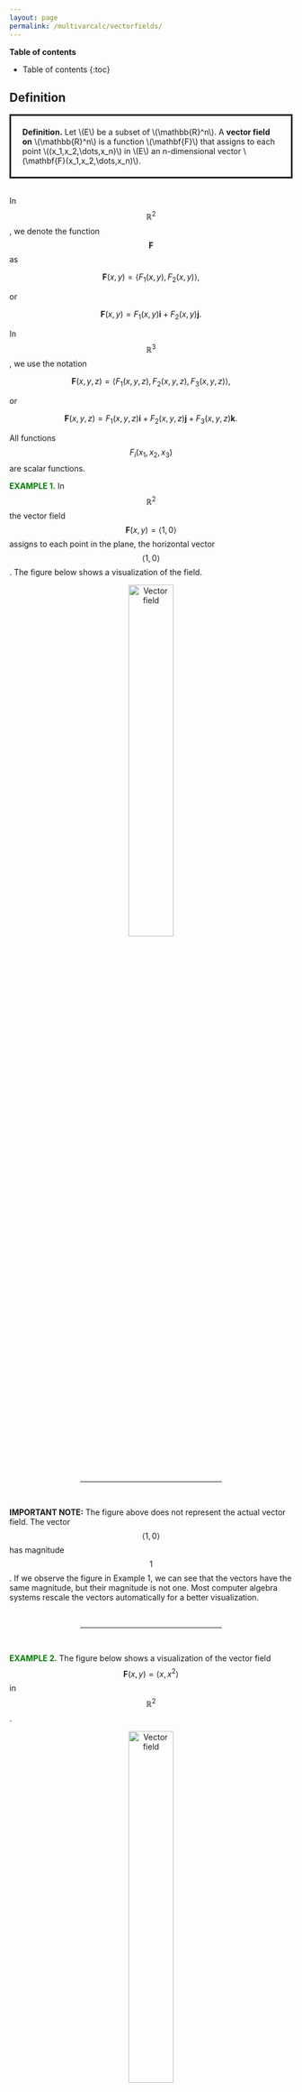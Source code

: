 ```yaml
---
layout: page
permalink: /multivarcalc/vectorfields/
---
```


**Table of contents**
* Table of contents
{:toc}

## Definition

<div style="border:3px solid;padding:20px">
  <b> Definition.</b> Let \(E\) be a subset of \(\mathbb{R}^n\). A <b>vector field on</b> \(\mathbb{R}^n\) is a function \(\mathbf{F}\) that assigns to each point \((x_1,x_2,\dots,x_n)\) in \(E\) an n-dimensional vector \(\mathbf{F}(x_1,x_2,\dots,x_n)\).
</div>
<br>

In $$\mathbb{R}^2$$, we denote the function $$\mathbf{F}$$ as 

$$\mathbf{F}(x,y) = \langle F_1(x,y),F_2(x,y) \rangle,$$

or

$$\mathbf{F}(x,y) = F_1(x,y)\mathbf{i} + F_2(x,y) \mathbf{j}.$$

In $$\mathbb{R}^3$$, we use the notation 

$$\mathbf{F}(x,y,z) = \langle F_1(x,y,z),F_2(x,y,z),F_3(x,y,z) \rangle,$$

or

$$\mathbf{F}(x,y,z) = F_1(x,y,z)\mathbf{i}+F_2(x,y,z)\mathbf{j}+F_3(x,y,z)\mathbf{k}.$$

All functions $$F_i(x_1,x_2,x_3)$$ are scalar functions.

<b><font color="green">EXAMPLE 1.</font></b> In $$\mathbb{R}^2$$ the vector field $$\mathbf{F}(x,y)=\langle 1,0\rangle$$ assigns to each point in the plane, the horizontal vector $$\langle 1,0\rangle$$.
The figure below shows a visualization of the field.

<center>
<img src="/mathwithsagemath/multivarcalc/vectorfields/Images/vector_field_example1.png" alt="Vector field" width="40%" class="center">
</center>
<br>

<div align="center">
<hr style="width:50%">
</div>
<br>

**IMPORTANT NOTE:** The figure above does not represent the actual vector field. The vector $$\langle 1,0\rangle$$ has magnitude $$1$$. If we observe the figure in Example 1, we can see that the vectors have the same magnitude, but their magnitude is not one. Most computer algebra systems rescale the vectors automatically for a better visualization.

<br>
<div align="center">
<hr style="width:50%">
</div>
<br>

<b><font color="green">EXAMPLE 2.</font></b>
The figure below shows a visualization of the vector field $$\mathbf{F}(x,y)=\langle x, x^2\rangle$$ in $$\mathbb{R}^2$$.

<center>
<img src="/mathwithsagemath/multivarcalc/vectorfields/Images/vector_field_example2.png" alt="Vector field" width="40%" class="center">
</center>
<br>

<div align="center">
<hr style="width:50%">
</div>
<br>

## Basic Operations

### Curl

Suppose that $$\mathbf{F}(x,y,z) = F_1(x,y,z)\mathbf{i}+F_2(x,y,z)\mathbf{j}+F_3(x,y,z)\mathbf{k}$$ is a vector field in $$\mathbb{R}^3$$ and that the partial derivatives of $$F_1$$, $$F_2$$, and $$F_3$$ all exist. Then,  we define the curl of $$\mathbf{F}$$ as

$$
\text{curl } \mathbf{F} = \left(\frac{\partial F_{3}}{\partial y}-\frac{\partial F_{2}}{\partial z} \right)\mathbf{i}+\left(\frac{\partial F_{1}}{\partial z} - \frac{\partial F_{3}}{\partial x}\right)\mathbf{j}+\left(\frac{\partial F_{2}}{\partial x}-\frac{\partial F_{1}}{\partial y} \right)\mathbf{k}
$$

Another way to think of the curl is by using the "del" or nabla operator $$\nabla$$ as a vector

$$
\nabla = \mathbf{i}\frac{\partial}{\partial x} + \mathbf{j}\frac{\partial}{\partial y}+\mathbf{k}\frac{\partial}{\partial z}.
$$

Then we formally take the cross product of $$\nabla$$ and $$\mathbf{F}$$.

$$
\begin{align*}
\nabla \times \mathbf{F} =& 
\begin{vmatrix}
\mathbf{i} & \mathbf{j} & \mathbf{k} \\
\frac{\partial}{\partial x} & \frac{\partial}{\partial y}&\frac{\partial}{\partial z}\\
F_1 & F_2 & F_3
\end{vmatrix} \\
=& \left(\frac{\partial F_{3}}{\partial y}-\frac{\partial F_{2}}{\partial z} \right)\mathbf{i}+\left(\frac{\partial F_{1}}{\partial z} - \frac{\partial F_{3}}{\partial x}\right)\mathbf{j}+\left(\frac{\partial F_{2}}{\partial x}-\frac{\partial F_{1}}{\partial y} \right)\mathbf{k} \\
=& \text{curl } \mathbf{F}

\end{align*}
$$

Summarizing, we can think about the curl as

$$
\text{curl }\mathbf{F} = \nabla \times \mathbf{F}
$$

<b><font color="green">EXAMPLE 3.</font></b>
We will calculate the curl of the vector field $$\mathbf{F} = 2xy\mathbf{i} -2xz\mathbf{j} + xyz\mathbf{k}$$. We will use the cross product notation:

$$
\begin{align*}
\text{curl }\mathbf{F} = &\begin{vmatrix}
\mathbf{i} & \mathbf{j} & \mathbf{k} \\
\frac{\partial}{\partial x} & \frac{\partial}{\partial y} & \frac{\partial}{\partial z} \\
2xy & -2xz & xyz
\end{vmatrix} \\
=&  \left(xz + 2x \right)\mathbf{i} -
\left(yz - 0 \right)\mathbf{j} + \left(-2z - 2x\right)\mathbf{k} \\
=&  \left(xz + 2x \right)\mathbf{i} -
yz \,\mathbf{j} -2(x + z)\mathbf{k}
\end{align*}
$$


<div align="center">
<hr style="width:50%">
</div>
<br>

**IMPORTANT REMARK.** The curl of a vector field is a vector field.

### Divergence

If $$\displaystyle\mathbf{F} = \langle F_1(x,y,z),F_2(x,y,z), F_3(x,y,z)\rangle$$ is a vector field defined in $$\mathbf{R}^3$$, the divergence of the vector field is defined as 

$$
\text{div } \mathbf{F} = \frac{\partial F_1}{\partial x} + \frac{\partial F_2}{\partial y}+ \frac{\partial F_3}{\partial z}
$$

assuming that all partial derivatives $$\displaystyle \frac{\partial F_i}{\partial x_i}$$ exist for $$i=1,2,3$$.

If the vector field is in $$\mathbb{R}^2$$, then the divergence would be reduced to 

$$
\text{div } \mathbf{F} = \frac{\partial F_1}{\partial x} + \frac{\partial F_2}{\partial y}
$$

**IMPORTANT NOTE.** While the curl of t vector field is another vector field, the divergence of a vector field is a scalar field.

<b><font color="green">EXAMPLE 4.</font></b>
We will calculate the divergence of the vector fields

<ol type="a">
    <li>\(\mathbf{F} = x^2y^2\,\mathbf{i} + e^{xy}\,\mathbf{j}\), which is \[ \text{div }\mathbf{F} = 2xy^2 + xe^{xy}.\]</li>
    <li>\(\mathbf{F} = xyz\,\mathbf{i} + \cos(yz)\,\mathbf{j} + z^3\,\mathbf{k}\), which is 
    \[
        \text{div }\mathbf{F} = yz-z\sin(yz) + 3z^2.
    \]
    </li>
</ol>

<div align="center">
<hr style="width:50%">
</div>
<br>

Similarly to what we did with the curl, we can use the nabla operator to give a formal way to compute the divergence by taking the dot product of the nabla operator and the vector field:

$$
  \nabla \cdot \mathbf{F} = \frac{\partial F_1}{\partial x} + \frac{\partial F_2}{\partial y}+ \frac{\partial F_3}{\partial z} = \text{div }\mathbf{F}
$$

So

$$
\text{div }\mathbf{F} = \nabla \cdot \mathbf{F}
$$